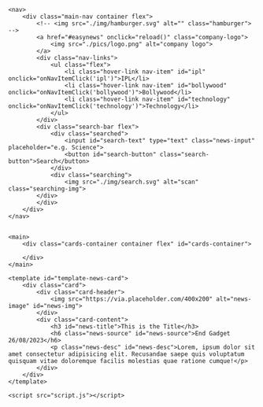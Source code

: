<!DOCTYPE html>
<html lang="en">
<head>
    <meta charset="UTF-8">
    <meta http-equiv="X-UA-Compatible" content="IE=edge">
    <meta name="viewport" content="width=device-width, initial-scale=1.0">
    <title>News App</title>
    <link rel="stylesheet" href="style.css">
    <link rel="shortcut icon" href="./pics/favic.jpg" type="image/x-icon">
</head>
<body>

    <nav>
        <div class="main-nav container flex">
            <!-- <img src="./img/hamburger.svg" alt="" class="hamburger"> -->
            <a href="#easynews" onclick="reload()" class="company-logo">
                <img src="./pics/logo.png" alt="company logo">
            </a>
            <div class="nav-links">
                <ul class="flex">
                    <li class="hover-link nav-item" id="ipl" onclick="onNavItemClick('ipl')">IPL</li>
                    <li class="hover-link nav-item" id="bollywood" onclick="onNavItemClick('bollywood')">Bollywood</li>
                    <li class="hover-link nav-item" id="technology" onclick="onNavItemClick('technology')">Technology</li>
                </ul>
            </div>
            <div class="search-bar flex">
                <div class="searched">
                    <input id="search-text" type="text" class="news-input" placeholder="e.g. Science">
                    <button id="search-button" class="search-button">Search</button>
                </div>
                <div class="searching">
                    <img src="./img/search.svg" alt="scan" class="searching-img">
            </div>
            </div>
        </div>
    </nav>
    

    <main>
        <div class="cards-container container flex" id="cards-container">
            
        </div>
    </main>

    <template id="template-news-card">
        <div class="card">
            <div class="card-header">
                <img src="https://via.placeholder.com/400x200" alt="news-image" id="news-img">
            </div>
            <div class="card-content">
                <h3 id="news-title">This is the Title</h3>
                <h6 class="news-source" id="news-source">End Gadget 26/08/2023</h6>
                <p class="news-desc" id="news-desc">Lorem, ipsum dolor sit amet consectetur adipisicing elit. Recusandae saepe quis voluptatum quisquam vitae doloremque facilis molestias quae ratione cumque!</p>
            </div>
        </div>
    </template>

    <script src="script.js"></script>
</body>
</html> 
